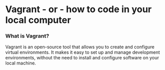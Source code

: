 # Vagrant - or - how to code in your local computer

### What is Vagrant?
Vagrant is an open-source tool that allows you to create and configure virtual environments. It makes it easy to set up and manage development environments, without the need to install and configure software on your local machine.
